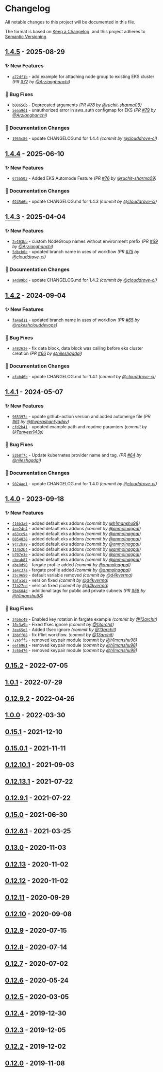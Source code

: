 # Changelog
All notable changes to this project will be documented in this file.

The format is based on [Keep a Changelog](https://keepachangelog.com/en/1.0.0/),
and this project adheres to [Semantic Versioning](https://semver.org/spec/v2.0.0.html).

## [1.4.5] - 2025-08-29
### :sparkles: New Features
- [`a72df1b`](https://github.com/clouddrove/terraform-aws-eks/commit/a72df1bc0e5d2133f1d44c54a0ecb826e78d8ad2) - add example for attaching node group to existing EKS cluster *(PR [#77](https://github.com/clouddrove/terraform-aws-eks/pull/77) by [@Arzianghanchi](https://github.com/Arzianghanchi))*

### :bug: Bug Fixes
- [`b00656b`](https://github.com/clouddrove/terraform-aws-eks/commit/b00656be40908773e3d800b961abc64179feb7a8) - Deprecated arguments *(PR [#78](https://github.com/clouddrove/terraform-aws-eks/pull/78) by [@ruchit-sharma09](https://github.com/ruchit-sharma09))*
- [`5eaa9d1`](https://github.com/clouddrove/terraform-aws-eks/commit/5eaa9d19cf5b2214e42318ee40ea904923119e53) - unauthorized error in aws_auth configmap for EKS *(PR [#79](https://github.com/clouddrove/terraform-aws-eks/pull/79) by [@Arzianghanchi](https://github.com/Arzianghanchi))*

### :memo: Documentation Changes
- [`1955c86`](https://github.com/clouddrove/terraform-aws-eks/commit/1955c865a6d7d25f2bba52f593b9a42fccecbd42) - update CHANGELOG.md for 1.4.4 *(commit by [@clouddrove-ci](https://github.com/clouddrove-ci))*


## [1.4.4] - 2025-06-10
### :sparkles: New Features
- [`675b503`](https://github.com/clouddrove/terraform-aws-eks/commit/675b503a973bb99264a23161366e1233a14d0951) - Added EKS Automode Feature *(PR [#76](https://github.com/clouddrove/terraform-aws-eks/pull/76) by [@ruchit-sharma09](https://github.com/ruchit-sharma09))*

### :memo: Documentation Changes
- [`0245d6b`](https://github.com/clouddrove/terraform-aws-eks/commit/0245d6b7aaaa7c499a5aa5440d2d785f594c5f9c) - update CHANGELOG.md for 1.4.3 *(commit by [@clouddrove-ci](https://github.com/clouddrove-ci))*


## [1.4.3] - 2025-04-04
### :sparkles: New Features
- [`2e163bb`](https://github.com/clouddrove/terraform-aws-eks/commit/2e163bb2caf96ee03ddf8d9ec38c580844f0bf65) - custom NodeGroup names without environment prefix *(PR [#69](https://github.com/clouddrove/terraform-aws-eks/pull/69) by [@Arzianghanchi](https://github.com/Arzianghanchi))*
- [`5dbcb0e`](https://github.com/clouddrove/terraform-aws-eks/commit/5dbcb0e2182ee9cd151d2208c1e9c2c535527ea7) - updated branch name in uses of workflow *(PR [#75](https://github.com/clouddrove/terraform-aws-eks/pull/75) by [@clouddrove-ci](https://github.com/clouddrove-ci))*

### :memo: Documentation Changes
- [`a4d89bd`](https://github.com/clouddrove/terraform-aws-eks/commit/a4d89bd9d2fbb3fee77e8986eb4c40b701410790) - update CHANGELOG.md for 1.4.2 *(commit by [@clouddrove-ci](https://github.com/clouddrove-ci))*


## [1.4.2] - 2024-09-04
### :sparkles: New Features
- [`fa4ad11`](https://github.com/clouddrove/terraform-aws-eks/commit/fa4ad11ba153ee8c652943908999a1f4ee4ea30a) - updated branch name in uses of workflow *(PR [#65](https://github.com/clouddrove/terraform-aws-eks/pull/65) by [@rakeshclouddevops](https://github.com/rakeshclouddevops))*

### :bug: Bug Fixes
- [`a48263e`](https://github.com/clouddrove/terraform-aws-eks/commit/a48263e285534befc17e6556bcf042688dccab00) - fix data block, data block was calling before eks cluster creation *(PR [#66](https://github.com/clouddrove/terraform-aws-eks/pull/66) by [@nileshgadgi](https://github.com/nileshgadgi))*

### :memo: Documentation Changes
- [`afab46b`](https://github.com/clouddrove/terraform-aws-eks/commit/afab46b2a83c4dd72d9a940881cc2cb5aa4a82bb) - update CHANGELOG.md for 1.4.1 *(commit by [@clouddrove-ci](https://github.com/clouddrove-ci))*


## [1.4.1] - 2024-05-07
### :sparkles: New Features
- [`965397c`](https://github.com/clouddrove/terraform-aws-eks/commit/965397c8d9fbe80d079dc4134b028b16c60da607) - update github-action version and added automerge file *(PR [#61](https://github.com/clouddrove/terraform-aws-eks/pull/61) by [@theprashantyadav](https://github.com/theprashantyadav))*
- [`cfd2b41`](https://github.com/clouddrove/terraform-aws-eks/commit/cfd2b411629688901588c768c59c93be8447b773) - updated example path and readme paramters *(commit by [@Tanveer143s](https://github.com/Tanveer143s))*

### :bug: Bug Fixes
- [`5268f7c`](https://github.com/clouddrove/terraform-aws-eks/commit/5268f7ca95d02aa1639fa8a4a6f1af836ab95973) - Update kubernetes provider name and tag. *(PR [#64](https://github.com/clouddrove/terraform-aws-eks/pull/64) by [@nileshgadgi](https://github.com/nileshgadgi))*

### :memo: Documentation Changes
- [`9824ae1`](https://github.com/clouddrove/terraform-aws-eks/commit/9824ae1dff440241a1d975b866795d27b000e444) - update CHANGELOG.md for 1.4.0 *(commit by [@clouddrove-ci](https://github.com/clouddrove-ci))*


## [1.4.0] - 2023-09-18
### :sparkles: New Features
- [`416b3a6`](https://github.com/clouddrove/terraform-aws-eks/commit/416b3a69851bd662faa42ddda561331df3f12c11) - added default eks addons *(commit by [@h1manshu98](https://github.com/h1manshu98))*
- [`4ee24c4`](https://github.com/clouddrove/terraform-aws-eks/commit/4ee24c44638bf4f33a970c2a0605e383aac19f96) - added default eks addons *(commit by [@anmolnagpal](https://github.com/anmolnagpal))*
- [`a63cc9a`](https://github.com/clouddrove/terraform-aws-eks/commit/a63cc9a42ff60c4e969586aea916446c4d73d3e7) - added default eks addons *(commit by [@anmolnagpal](https://github.com/anmolnagpal))*
- [`0854828`](https://github.com/clouddrove/terraform-aws-eks/commit/08548281013efceb2bc58ecfa2b8b7f735bd76dc) - added default eks addons *(commit by [@anmolnagpal](https://github.com/anmolnagpal))*
- [`9cc2ba8`](https://github.com/clouddrove/terraform-aws-eks/commit/9cc2ba84d7c38127049c92f360e48ff2aa9e19dc) - added default eks addons *(commit by [@anmolnagpal](https://github.com/anmolnagpal))*
- [`114b2b4`](https://github.com/clouddrove/terraform-aws-eks/commit/114b2b4d90ac37ac20587f7e0c6182332d10af76) - added default eks addons *(commit by [@anmolnagpal](https://github.com/anmolnagpal))*
- [`b707e3e`](https://github.com/clouddrove/terraform-aws-eks/commit/b707e3e9a376171feff3a8fe5dca69eef0d59b0a) - added default eks addons *(commit by [@anmolnagpal](https://github.com/anmolnagpal))*
- [`cbeab87`](https://github.com/clouddrove/terraform-aws-eks/commit/cbeab870f2456b60e952f75fdac208b95fb1fcf8) - added default eks addons *(commit by [@anmolnagpal](https://github.com/anmolnagpal))*
- [`abe8d90`](https://github.com/clouddrove/terraform-aws-eks/commit/abe8d90fd1138ac841fed3bf35b878f0e1012435) - fargate profile added *(commit by [@anmolnagpal](https://github.com/anmolnagpal))*
- [`1e4c37a`](https://github.com/clouddrove/terraform-aws-eks/commit/1e4c37abddbecd6f87337c1700f77df852ea5c2f) - fargate profile added *(commit by [@anmolnagpal](https://github.com/anmolnagpal))*
- [`25c9650`](https://github.com/clouddrove/terraform-aws-eks/commit/25c9650645ce130ba13f95cf9ba89850fc7f98ce) - default variable removed *(commit by [@d4kverma](https://github.com/d4kverma))*
- [`8afa1d5`](https://github.com/clouddrove/terraform-aws-eks/commit/8afa1d543e7adf82601565d06445cd6d3e95eea6) - version fixed *(commit by [@d4kverma](https://github.com/d4kverma))*
- [`71b27cd`](https://github.com/clouddrove/terraform-aws-eks/commit/71b27cd7af357fb07b81f665a46a29daa1d465cf) - version fixed *(commit by [@d4kverma](https://github.com/d4kverma))*
- [`9b4604d`](https://github.com/clouddrove/terraform-aws-eks/commit/9b4604d303fdc9a8d365dcb262bd57a35bac8349) - additional tags for public and private subnets *(PR [#58](https://github.com/clouddrove/terraform-aws-eks/pull/58) by [@h1manshu98](https://github.com/h1manshu98))*

### :bug: Bug Fixes
- [`24b6c49`](https://github.com/clouddrove/terraform-aws-eks/commit/24b6c493f79176998d4073325feaed7313e15f6e) - Enabled key rotation in fargate example *(commit by [@13archit](https://github.com/13archit))*
- [`10c3a9b`](https://github.com/clouddrove/terraform-aws-eks/commit/10c3a9b32e46a427568399ac9d6a38528d054eee) - Fixed tfsec ignore *(commit by [@13archit](https://github.com/13archit))*
- [`3ea65e5`](https://github.com/clouddrove/terraform-aws-eks/commit/3ea65e562627f93eb4b13f458c59e3b7c9331e76) - Added tfsec ignore *(commit by [@13archit](https://github.com/13archit))*
- [`1bbff08`](https://github.com/clouddrove/terraform-aws-eks/commit/1bbff08dc43595c328337e27b3c207948dea3a6f) - fix tflint workflow. *(commit by [@13archit](https://github.com/13archit))*
- [`72abff5`](https://github.com/clouddrove/terraform-aws-eks/commit/72abff5743e388fd635f3b25e4b1da97bd7c0e9a) - removed keypair module *(commit by [@h1manshu98](https://github.com/h1manshu98))*
- [`eef6961`](https://github.com/clouddrove/terraform-aws-eks/commit/eef69618d577be864c5d0a1624448df54fc0f7bd) - removed keypair module *(commit by [@h1manshu98](https://github.com/h1manshu98))*
- [`3c6b476`](https://github.com/clouddrove/terraform-aws-eks/commit/3c6b4760d91280824075588215a1270cf6cd67ea) - removed keypair module *(commit by [@h1manshu98](https://github.com/h1manshu98))*


## [0.15.2] - 2022-07-05

## [1.0.1] - 2022-07-29

## [0.12.9.2] - 2022-04-26

## [1.0.0] - 2022-03-30

## [0.15.1] - 2021-12-10

## [0.15.0.1] - 2021-11-11

## [0.12.10.1] - 2021-09-03

## [0.12.13.1] - 2021-07-22

## [0.12.9.1] - 2021-07-22

## [0.15.0] - 2021-06-30

## [0.12.6.1] - 2021-03-25

## [0.13.0] - 2020-11-03

## [0.12.13] - 2020-11-02

## [0.12.12] - 2020-11-02

## [0.12.11] - 2020-09-29

## [0.12.10] - 2020-09-08

## [0.12.9] - 2020-07-15

## [0.12.8] - 2020-07-14

## [0.12.7] - 2020-07-02

## [0.12.6] - 2020-05-24

## [0.12.5] - 2020-03-05

## [0.12.4] - 2019-12-30

## [0.12.3] - 2019-12-05

## [0.12.2] - 2019-12-02

## [0.12.0] - 2019-11-08


[0.12.0]: https://github.com/clouddrove/terraform-aws-eks/compare/0.12.0...master
[0.12.2]: https://github.com/clouddrove/terraform-aws-eks/compare/0.12.2...master
[0.12.3]: https://github.com/clouddrove/terraform-aws-eks/compare/0.12.3...master
[0.12.4]: https://github.com/clouddrove/terraform-aws-eks/compare/0.12.4...master
[0.12.5]: https://github.com/clouddrove/terraform-aws-eks/compare/0.12.5...master
[0.12.6]: https://github.com/clouddrove/terraform-aws-eks/releases/tag/0.12.6
[0.12.7]: https://github.com/clouddrove/terraform-aws-eks/compare/0.12.7...master
[0.12.8]: https://github.com/clouddrove/terraform-aws-eks/releases/tag/0.12.8
[0.12.9]: https://github.com/clouddrove/terraform-aws-eks/compare/0.12.9...master
[0.12.10]: https://github.com/clouddrove/terraform-aws-eks/compare/0.12.10...master
[0.12.11]: https://github.com/clouddrove/terraform-aws-eks/compare/0.12.11...master
[0.12.12]: https://github.com/clouddrove/terraform-aws-eks/releases/tag/0.12.12
[0.12.13]: https://github.com/clouddrove/terraform-aws-eks/releases/tag/0.12.13
[0.13.0]: https://github.com/clouddrove/terraform-aws-eks/compare/0.13.0...master
[0.12.6.1]: https://github.com/clouddrove/terraform-aws-eks/releases/tag/0.12.6.1
[0.15.0]: https://github.com/clouddrove/terraform-aws-eks/compare/0.15.0...master
[0.12.9.1]: https://github.com/clouddrove/terraform-aws-eks/releases/tag/0.12.9.1
[0.12.13.1]: https://github.com/clouddrove/terraform-aws-eks/releases/tag/0.12.13.1
[0.12.10.1]: https://github.com/clouddrove/terraform-aws-eks/releases/tag/0.12.10.1
[0.15.0.1]: https://github.com/clouddrove/terraform-aws-eks/releases/tag/0.15.0.1
[0.15.1]: https://github.com/clouddrove/terraform-aws-eks/compare/0.15.1...master
[1.0.0]: https://github.com/clouddrove/terraform-aws-eks/releases/tag/1.0.0
[0.12.9.2]: https://github.com/clouddrove/terraform-aws-eks/releases/tag/0.12.9.2
[1.0.1]: https://github.com/clouddrove/terraform-aws-eks/releases/tag/1.0.1
[0.15.2]: https://github.com/clouddrove/terraform-aws-eks/releases/tag/0.15.2
[1.4.0]: https://github.com/clouddrove/terraform-aws-eks/compare/1.3.0...1.4.0
[1.4.1]: https://github.com/clouddrove/terraform-aws-eks/compare/1.4.0...1.4.1
[1.4.2]: https://github.com/clouddrove/terraform-aws-eks/compare/1.4.1...1.4.2
[1.4.3]: https://github.com/clouddrove/terraform-aws-eks/compare/1.4.2...1.4.3
[1.4.4]: https://github.com/clouddrove/terraform-aws-eks/compare/1.4.3...1.4.4
[1.4.5]: https://github.com/clouddrove/terraform-aws-eks/compare/1.4.4...1.4.5
